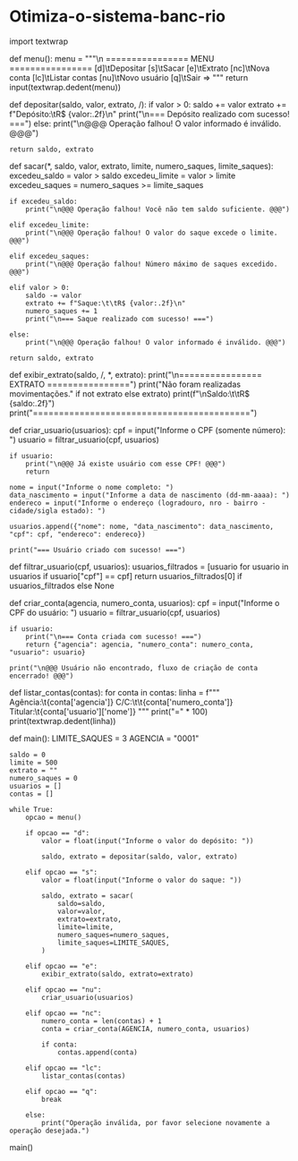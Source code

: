# Otimiza-o-sistema-banc-rio
import textwrap


def menu():
    menu = """\n
    ================ MENU ================
    [d]\tDepositar
    [s]\tSacar
    [e]\tExtrato
    [nc]\tNova conta
    [lc]\tListar contas
    [nu]\tNovo usuário
    [q]\tSair
    => """
    return input(textwrap.dedent(menu))


def depositar(saldo, valor, extrato, /):
    if valor > 0:
        saldo += valor
        extrato += f"Depósito:\tR$ {valor:.2f}\n"
        print("\n=== Depósito realizado com sucesso! ===")
    else:
        print("\n@@@ Operação falhou! O valor informado é inválido. @@@")

    return saldo, extrato


def sacar(*, saldo, valor, extrato, limite, numero_saques, limite_saques):
    excedeu_saldo = valor > saldo
    excedeu_limite = valor > limite
    excedeu_saques = numero_saques >= limite_saques

    if excedeu_saldo:
        print("\n@@@ Operação falhou! Você não tem saldo suficiente. @@@")

    elif excedeu_limite:
        print("\n@@@ Operação falhou! O valor do saque excede o limite. @@@")

    elif excedeu_saques:
        print("\n@@@ Operação falhou! Número máximo de saques excedido. @@@")

    elif valor > 0:
        saldo -= valor
        extrato += f"Saque:\t\tR$ {valor:.2f}\n"
        numero_saques += 1
        print("\n=== Saque realizado com sucesso! ===")

    else:
        print("\n@@@ Operação falhou! O valor informado é inválido. @@@")

    return saldo, extrato


def exibir_extrato(saldo, /, *, extrato):
    print("\n================ EXTRATO ================")
    print("Não foram realizadas movimentações." if not extrato else extrato)
    print(f"\nSaldo:\t\tR$ {saldo:.2f}")
    print("==========================================")


def criar_usuario(usuarios):
    cpf = input("Informe o CPF (somente número): ")
    usuario = filtrar_usuario(cpf, usuarios)

    if usuario:
        print("\n@@@ Já existe usuário com esse CPF! @@@")
        return

    nome = input("Informe o nome completo: ")
    data_nascimento = input("Informe a data de nascimento (dd-mm-aaaa): ")
    endereco = input("Informe o endereço (logradouro, nro - bairro - cidade/sigla estado): ")

    usuarios.append({"nome": nome, "data_nascimento": data_nascimento, "cpf": cpf, "endereco": endereco})

    print("=== Usuário criado com sucesso! ===")


def filtrar_usuario(cpf, usuarios):
    usuarios_filtrados = [usuario for usuario in usuarios if usuario["cpf"] == cpf]
    return usuarios_filtrados[0] if usuarios_filtrados else None


def criar_conta(agencia, numero_conta, usuarios):
    cpf = input("Informe o CPF do usuário: ")
    usuario = filtrar_usuario(cpf, usuarios)

    if usuario:
        print("\n=== Conta criada com sucesso! ===")
        return {"agencia": agencia, "numero_conta": numero_conta, "usuario": usuario}

    print("\n@@@ Usuário não encontrado, fluxo de criação de conta encerrado! @@@")


def listar_contas(contas):
    for conta in contas:
        linha = f"""\
            Agência:\t{conta['agencia']}
            C/C:\t\t{conta['numero_conta']}
            Titular:\t{conta['usuario']['nome']}
        """
        print("=" * 100)
        print(textwrap.dedent(linha))


def main():
    LIMITE_SAQUES = 3
    AGENCIA = "0001"

    saldo = 0
    limite = 500
    extrato = ""
    numero_saques = 0
    usuarios = []
    contas = []

    while True:
        opcao = menu()

        if opcao == "d":
            valor = float(input("Informe o valor do depósito: "))

            saldo, extrato = depositar(saldo, valor, extrato)

        elif opcao == "s":
            valor = float(input("Informe o valor do saque: "))

            saldo, extrato = sacar(
                saldo=saldo,
                valor=valor,
                extrato=extrato,
                limite=limite,
                numero_saques=numero_saques,
                limite_saques=LIMITE_SAQUES,
            )

        elif opcao == "e":
            exibir_extrato(saldo, extrato=extrato)

        elif opcao == "nu":
            criar_usuario(usuarios)

        elif opcao == "nc":
            numero_conta = len(contas) + 1
            conta = criar_conta(AGENCIA, numero_conta, usuarios)

            if conta:
                contas.append(conta)

        elif opcao == "lc":
            listar_contas(contas)

        elif opcao == "q":
            break

        else:
            print("Operação inválida, por favor selecione novamente a operação desejada.")


main()
